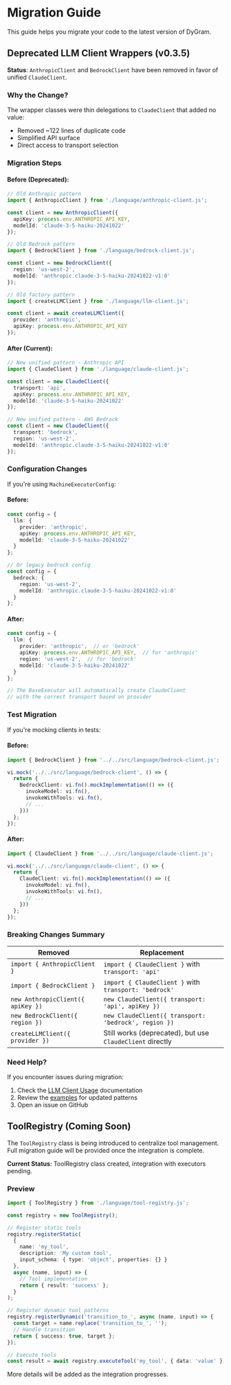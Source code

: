 # Migration Guide

This guide helps you migrate your code to the latest version of DyGram.

## Deprecated LLM Client Wrappers (v0.3.5)

**Status**: `AnthropicClient` and `BedrockClient` have been removed in favor of unified `ClaudeClient`.

### Why the Change?

The wrapper classes were thin delegations to `ClaudeClient` that added no value:
- Removed ~122 lines of duplicate code
- Simplified API surface
- Direct access to transport selection

### Migration Steps

#### Before (Deprecated):

```typescript
// Old Anthropic pattern
import { AnthropicClient } from './language/anthropic-client.js';

const client = new AnthropicClient({
  apiKey: process.env.ANTHROPIC_API_KEY,
  modelId: 'claude-3-5-haiku-20241022'
});

// Old Bedrock pattern
import { BedrockClient } from './language/bedrock-client.js';

const client = new BedrockClient({
  region: 'us-west-2',
  modelId: 'anthropic.claude-3-5-haiku-20241022-v1:0'
});

// Old factory pattern
import { createLLMClient } from './language/llm-client.js';

const client = await createLLMClient({
  provider: 'anthropic',
  apiKey: process.env.ANTHROPIC_API_KEY
});
```

#### After (Current):

```typescript
// New unified pattern - Anthropic API
import { ClaudeClient } from './language/claude-client.js';

const client = new ClaudeClient({
  transport: 'api',
  apiKey: process.env.ANTHROPIC_API_KEY,
  modelId: 'claude-3-5-haiku-20241022'
});

// New unified pattern - AWS Bedrock
const client = new ClaudeClient({
  transport: 'bedrock',
  region: 'us-west-2',
  modelId: 'anthropic.claude-3-5-haiku-20241022-v1:0'
});
```

### Configuration Changes

If you're using `MachineExecutorConfig`:

#### Before:

```typescript
const config = {
  llm: {
    provider: 'anthropic',
    apiKey: process.env.ANTHROPIC_API_KEY,
    modelId: 'claude-3-5-haiku-20241022'
  }
};

// Or legacy bedrock config
const config = {
  bedrock: {
    region: 'us-west-2',
    modelId: 'anthropic.claude-3-5-haiku-20241022-v1:0'
  }
};
```

#### After:

```typescript
const config = {
  llm: {
    provider: 'anthropic',  // or 'bedrock'
    apiKey: process.env.ANTHROPIC_API_KEY,  // for 'anthropic'
    region: 'us-west-2',  // for 'bedrock'
    modelId: 'claude-3-5-haiku-20241022'
  }
};

// The BaseExecutor will automatically create ClaudeClient
// with the correct transport based on provider
```

### Test Migration

If you're mocking clients in tests:

#### Before:

```typescript
import { BedrockClient } from '../../src/language/bedrock-client.js';

vi.mock('../../src/language/bedrock-client', () => {
  return {
    BedrockClient: vi.fn().mockImplementation(() => ({
      invokeModel: vi.fn(),
      invokeWithTools: vi.fn(),
      // ...
    }))
  };
});
```

#### After:

```typescript
import { ClaudeClient } from '../../src/language/claude-client.js';

vi.mock('../../src/language/claude-client', () => {
  return {
    ClaudeClient: vi.fn().mockImplementation(() => ({
      invokeModel: vi.fn(),
      invokeWithTools: vi.fn(),
      // ...
    }))
  };
});
```

### Breaking Changes Summary

| Removed | Replacement |
|---------|-------------|
| `import { AnthropicClient }` | `import { ClaudeClient }` with `transport: 'api'` |
| `import { BedrockClient }` | `import { ClaudeClient }` with `transport: 'bedrock'` |
| `new AnthropicClient({ apiKey })` | `new ClaudeClient({ transport: 'api', apiKey })` |
| `new BedrockClient({ region })` | `new ClaudeClient({ transport: 'bedrock', region })` |
| `createLLMClient({ provider })` | Still works (deprecated), but use `ClaudeClient` directly |

### Need Help?

If you encounter issues during migration:
1. Check the [LLM Client Usage](./LlmClientUsage.mdx) documentation
2. Review the [examples](../examples/) for updated patterns
3. Open an issue on GitHub

## ToolRegistry (Coming Soon)

The `ToolRegistry` class is being introduced to centralize tool management. Full migration guide will be provided once the integration is complete.

**Current Status**: ToolRegistry class created, integration with executors pending.

### Preview

```typescript
import { ToolRegistry } from './language/tool-registry.js';

const registry = new ToolRegistry();

// Register static tools
registry.registerStatic(
  {
    name: 'my_tool',
    description: 'My custom tool',
    input_schema: { type: 'object', properties: {} }
  },
  async (name, input) => {
    // Tool implementation
    return { result: 'success' };
  }
);

// Register dynamic tool patterns
registry.registerDynamic('transition_to_', async (name, input) => {
  const target = name.replace('transition_to_', '');
  // Handle transition
  return { success: true, target };
});

// Execute tools
const result = await registry.executeTool('my_tool', { data: 'value' });
```

More details will be added as the integration progresses.
